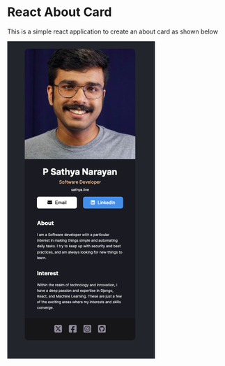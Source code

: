 # React About Card

This is a simple react application to create an about card as shown below

![card](image.png)